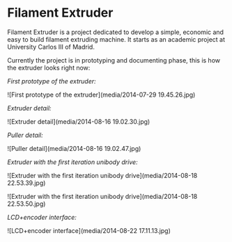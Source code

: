 Filament Extruder
=================

Filament Extruder is a project dedicated to develop a simple, economic and easy to build filament extruding machine. It starts as an academic project at University Carlos III of Madrid.

Currently the project is in prototyping and documenting phase, this is how the extruder looks right now:

*First prototype of the extruder:*

![First prototype of the extruder](media/2014-07-29 19.45.26.jpg)

*Extruder detail:*

![Extruder detail](media/2014-08-16 19.02.30.jpg)

*Puller detail:*

![Puller detail](media/2014-08-16 19.02.47.jpg)

*Extruder with the first iteration unibody drive:*

![Extruder with the first iteration unibody drive](media/2014-08-18 22.53.39.jpg)

![Extruder with the first iteration unibody drive](media/2014-08-18 22.53.50.jpg)

*LCD+encoder interface:*

![LCD+encoder interface](media/2014-08-22 17.11.13.jpg)
